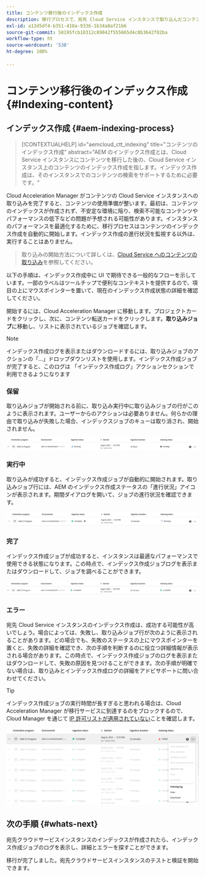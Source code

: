 ```yaml
---
title: コンテンツ移行後のインデックス作成
description: 移行プロセスで、宛先 Cloud Service インスタンスで取り込んだコンテンツのインデックスを作成する方法を説明します。
exl-id: a13d5df4-b351-410a-9336-1b34a8af21b6
source-git-commit: 58195fcb10312c89042f555665d4c8b3642f82ba
workflow-type: ht
source-wordcount: '538'
ht-degree: 100%

---
```


# コンテンツ移行後のインデックス作成 {#Indexing-content}

## インデックス作成 {#aem-indexing-process}

>[!CONTEXTUALHELP]
>id="aemcloud_ctt_indexing"
>title="コンテンツのインデックス作成"
>abstract="AEM のインデックス作成とは、Cloud Service インスタンスにコンテンツを移行した後の、Cloud Service インスタンス上のコンテンツのインデックス作成を指します。インデックス作成は、そのインスタンスでのコンテンツの検索をサポートするために必要です。"

Cloud Acceleration Manager がコンテンツの Cloud Service インスタンスへの取り込みを完了すると、コンテンツの使用準備が整います。最初は、コンテンツのインデックスが作成されず、不安定な環境に陥り、検索不可能なコンテンツやパフォーマンスの低下などの問題が予想される可能性があります。インスタンスのパフォーマンスを最適化するために、移行プロセスはコンテンツのインデックス作成を自動的に開始します。インデックス作成の進行状況を監視する以外は、実行することはありません。

> 取り込みの開始方法について詳しくは、[Cloud Service へのコンテンツの取り込み](/help/journey-migration/content-transfer-tool/using-content-transfer-tool/ingesting-content.md)を参照してください。

以下の手順は、インデックス作成中に UI で期待できる一般的なフローを示しています。一部のラベルはツールチップで便利なコンテキストを提供するので、項目の上にマウスポインターを置いて、現在のインデックス作成状態の詳細を確認してください。

開始するには、Cloud Acceleration Manager に移動します。プロジェクトカードをクリックし、次に、コンテンツ転送カードをクリックします。**取り込みジョブ**&#x200B;に移動し、リストに表示されているジョブを確認します。

>[!NOTE]
>インデックス作成ログを表示またはダウンロードするには、取り込みジョブのアクションの「...」ドロップダウンリストを使用します。インデックス作成ジョブが完了すると、このログは
> 「インデックス作成ログ」アクションセクションで利用できるようになります

### 保留

取り込みジョブが開始される前に、取り込み実行中に取り込みジョブの行がこのように表示されます。ユーザーからのアクションは必要ありません。何らかの理由で取り込みが失敗した場合、インデックスジョブのキューは取り消され、開始されません。

![画像](/help/journey-migration/content-transfer-tool/assets-indexing/pending.png)

### 実行中

取り込みが成功すると、インデックス作成ジョブが自動的に開始されます。取り込みジョブ行には、AEM のインデックス作成ステータスの「進行状況」アイコンが表示されます。期間ダイアログを開いて、ジョブの進行状況を確認できます。

![画像](/help/journey-migration/content-transfer-tool/assets-indexing/running.png)

### 完了

インデックス作成ジョブが成功すると、インスタンスは最適なパフォーマンスで使用できる状態になります。この時点で、インデックス作成ジョブログを表示またはダウンロードして、ジョブを調べることができます。

![画像](/help/journey-migration/content-transfer-tool/assets-indexing/complete.png)

### エラー

宛先 Cloud Service インスタンスのインデックス作成は、成功する可能性が高いでしょう。場合によっては、失敗し、取り込みジョブ行が次のように表示されることがあります。どの場合でも、失敗のステータスの上にマウスポインターを置くと、失敗の詳細を確認でき、次の手順を判断するのに役立つ詳細情報が表示される場合があります。この時点で、インデックス作成ジョブのログを表示またはダウンロードして、失敗の原因を見つけることができます。次の手順が明確でない場合は、取り込みとインデックス作成ログの詳細をアドビサポートに問い合わせてください。

>[!TIP]
>
> インデックス作成ジョブの実行時間が長すぎると思われる場合は、Cloud Acceleration Manager が移行サービスに到達するのをブロックするので、Cloud Manager を通じて [IP 許可リストが適用されていない](/help/implementing/cloud-manager/ip-allow-lists/apply-allow-list.md)ことを確認します。

![画像](/help/journey-migration/content-transfer-tool/assets-indexing/failed.png)

## 次の手順 {#whats-next}

宛先クラウドサービスインスタンスのインデックスが作成されたら、インデックス作成ジョブのログを表示し、詳細とエラーを探すことができます。

移行が完了しました。宛先クラウドサービスインスタンスのテストと検証を開始できます。
